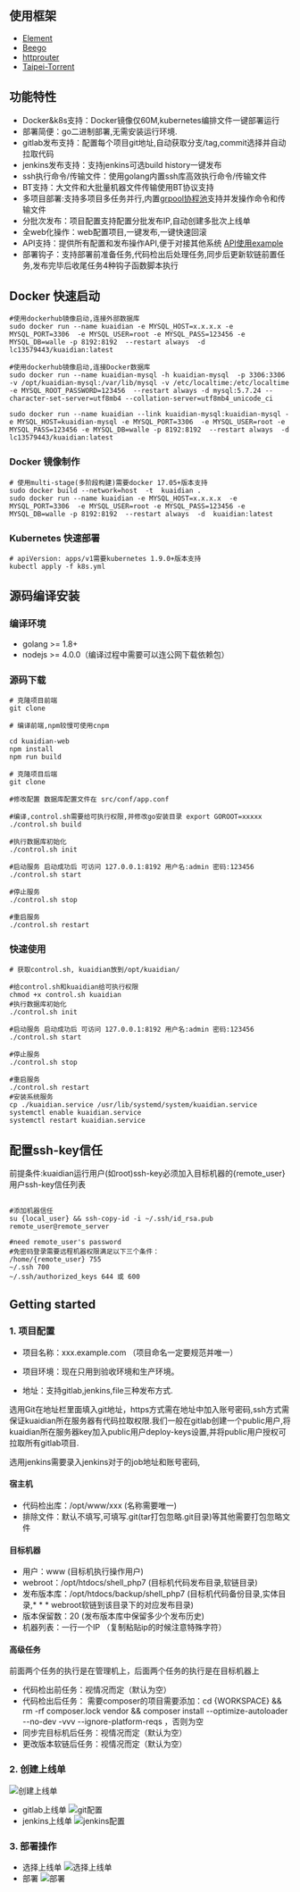 ## 使用框架
* [Element](http://element-cn.eleme.io/#/zh-CN)
* [Beego](https://beego.me/)
* [httprouter](https://github.com/julienschmidt/httprouter) 
* [Taipei-Torrent](https://github.com/jackpal/Taipei-Torrent) 

## 功能特性
* Docker&k8s支持：Docker镜像仅60M,kubernetes编排文件一键部署运行
* 部署简便：go二进制部署,无需安装运行环境.
* gitlab发布支持：配置每个项目git地址,自动获取分支/tag,commit选择并自动拉取代码
* jenkins发布支持：支持jenkins可选build history一键发布
* ssh执行命令/传输文件：使用golang内置ssh库高效执行命令/传输文件
* BT支持：大文件和大批量机器文件传输使用BT协议支持
* 多项目部署:支持多项目多任务并行,内置[grpool协程池](https://github.com/linclin/grpool)支持并发操作命令和传输文件
* 分批次发布：项目配置支持配置分批发布IP,自动创建多批次上线单
* 全web化操作：web配置项目,一键发布,一键快速回滚
* API支持：提供所有配置和发布操作API,便于对接其他系统  [API使用example](api_example/example.go)
* 部署钩子：支持部署前准备任务,代码检出后处理任务,同步后更新软链前置任务,发布完毕后收尾任务4种钩子函数脚本执行

## Docker 快速启动
``` shell
#使用dockerhub镜像启动,连接外部数据库
sudo docker run --name kuaidian -e MYSQL_HOST=x.x.x.x -e MYSQL_PORT=3306  -e MYSQL_USER=root -e MYSQL_PASS=123456 -e MYSQL_DB=walle -p 8192:8192  --restart always  -d   lc13579443/kuaidian:latest 

#使用dockerhub镜像启动,连接Docker数据库
sudo docker run --name kuaidian-mysql -h kuaidian-mysql  -p 3306:3306  -v /opt/kuaidian-mysql:/var/lib/mysql -v /etc/localtime:/etc/localtime -e MYSQL_ROOT_PASSWORD=123456  --restart always -d mysql:5.7.24 --character-set-server=utf8mb4 --collation-server=utf8mb4_unicode_ci

sudo docker run --name kuaidian --link kuaidian-mysql:kuaidian-mysql -e MYSQL_HOST=kuaidian-mysql -e MYSQL_PORT=3306  -e MYSQL_USER=root -e MYSQL_PASS=123456 -e MYSQL_DB=walle -p 8192:8192  --restart always  -d   lc13579443/kuaidian:latest 
```
### Docker 镜像制作
``` shell
# 使用multi-stage(多阶段构建)需要docker 17.05+版本支持
sudo docker build --network=host  -t  kuaidian .
sudo docker run --name kuaidian -e MYSQL_HOST=x.x.x.x  -e MYSQL_PORT=3306  -e MYSQL_USER=root -e MYSQL_PASS=123456 -e MYSQL_DB=walle -p 8192:8192  --restart always  -d  kuaidian:latest 

```
### Kubernetes 快速部署
``` shell 
# apiVersion: apps/v1需要kubernetes 1.9.0+版本支持
kubectl apply -f k8s.yml

```

## 源码编译安装
### 编译环境
- golang >= 1.8+ 
- nodejs >= 4.0.0（编译过程中需要可以连公网下载依赖包）

### 源码下载

``` shell
# 克隆项目前端
git clone

# 编译前端,npm较慢可使用cnpm

cd kuaidian-web
npm install
npm run build

# 克隆项目后端
git clone

#修改配置 数据库配置文件在 src/conf/app.conf

#编译,control.sh需要给可执行权限,并修改go安装目录 export GOROOT=xxxxx
./control.sh build

#执行数据库初始化
./control.sh init

#启动服务 启动成功后 可访问 127.0.0.1:8192 用户名:admin 密码:123456
./control.sh start

#停止服务
./control.sh stop

#重启服务
./control.sh restart
```

### 快速使用
``` shell
# 获取control.sh, kuaidian放到/opt/kuaidian/

#给control.sh和kuaidian给可执行权限
chmod +x control.sh kuaidian
#执行数据库初始化
./control.sh init

#启动服务 启动成功后 可访问 127.0.0.1:8192 用户名:admin 密码:123456
./control.sh start

#停止服务
./control.sh stop

#重启服务
./control.sh restart
#安装系统服务
cp ./kuaidian.service /usr/lib/systemd/system/kuaidian.service
systemctl enable kuaidian.service
systemctl restart kuaidian.service
```
## 配置ssh-key信任
前提条件:kuaidian运行用户(如root)ssh-key必须加入目标机器的{remote_user}用户ssh-key信任列表

``` shell

#添加机器信任
su {local_user} && ssh-copy-id -i ~/.ssh/id_rsa.pub remote_user@remote_server

#need remote_user's password
#免密码登录需要远程机器权限满足以下三个条件：
/home/{remote_user} 755
~/.ssh 700
~/.ssh/authorized_keys 644 或 600
```


## Getting started
### 1. 项目配置

* 项目名称：xxx.example.com   （项目命名一定要规范并唯一）

* 项目环境：现在只用到验收环境和生产环境。

* 地址：支持gitlab,jenkins,file三种发布方式.

 选用Git在地址栏里面填入git地址，https方式需在地址中加入账号密码,ssh方式需保证kuaidian所在服务器有代码拉取权限.我们一般在gitlab创建一个public用户,将kuaidian所在服务器key加入public用户deploy-keys设置,并将public用户授权可拉取所有gitlab项目.

 选用jenkins需要录入jenkins对于的job地址和账号密码,


#### 宿主机
* 代码检出库：/opt/www/xxx (名称需要唯一)
* 排除文件：默认不填写,可填写.git(tar打包忽略.git目录)等其他需要打包忽略文件

#### 目标机器
* 用户：www  (目标机执行操作用户)
* webroot：/opt/htdocs/shell_php7 (目标机代码发布目录,软链目录)
* 发布版本库：/opt/htdocs/backup/shell_php7 (目标机代码备份目录,实体目录,* * * webroot软链到该目录下的对应发布目录)
* 版本保留数：20 (发布版本库中保留多少个发布历史)
* 机器列表：一行一个IP  （复制粘贴ip的时候注意特殊字符）

#### 高级任务
前面两个任务的执行是在管理机上，后面两个任务的执行是在目标机器上

* 代码检出前任务：视情况而定（默认为空）
* 代码检出后任务： 需要composer的项目需要添加：cd {WORKSPACE} && rm -rf composer.lock vendor && composer install --optimize-autoloader --no-dev -vvv --ignore-platform-reqs ，否则为空
* 同步完目标机后任务：视情况而定（默认为空）
* 更改版本软链后任务：视情况而定（默认为空）

### 2. 创建上线单
![创建上线单](docs/images/pub1.png)
* gitlab上线单
![git配置](docs/images/pub2-git.png)
* jenkins上线单
![jenkins配置](docs/images/pub2-jenkins.png)

### 3. 部署操作 
* 选择上线单
![选择上线单](docs/images/pub3.png)
* 部署
![部署](docs/images/pub4.png)
